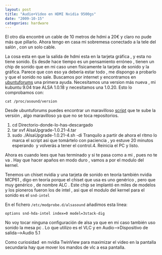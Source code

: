 ```yaml
---
layout: post
title: "Audio+Video en HDMI Nvidia 9500gs"
date: "2009-10-15"
categories: hardware
---
```


El otro día encontré un cable de 10 metros de hdmi a 20€ y claro no pude más que pillarlo. Ahora tengo en casa mi sobremesa conectado a la tele del salón , con un solo cable.

La cosa esta en que la salida de hdmi esta en la tarjeta gráfica , y esta no tiene sonido. Es desde hace tiempo es un pensamiento erróneo , tienen un chip de sonido que en mi caso unen físicamente la tarjeta de sonido y la gráfica. Parece que con eso ya debería estar todo , me dispongo a probarlo y que el sonido no sale. Buscamos por internet y encontramos en [ubuntuforums](https://ubuntuforums.org/showthread.php?p=6589810) una primera ayuda. Necesitamos una version más nueva , mi kubuntu 9.04 trae ALSA 1.0.18 y necesitamos una 1.0.20. Esto lo comprobamos con:

`cat /proc/asound/version`

Desde ubuntuforums puedes encontrar un maravilloso [script](https://ubuntuforums.org/attachment.php?s=c736786fc8d891f3b9f0284c138468fb&attachmentid=128874&d=1253177665) que te sube la versión , algo maravilloso ya que no se toca repositorios.

1. cd Directorio-donde-lo-has-descargado
2. tar xvf AlsaUpgrade-1.0.21-4.tar
3. sudo ./AlsaUpgrade-1.0.21-4.sh -di
Tranquilo a partir de ahora el ritmo lo marca el script asi que tomártelo con paciencia , yo estuve 20 minutos esperando  y volverás a tener el control.4. Reinicia el PC y listo.

Ahora es cuando lees que has terminado y si te pasa como a mi , pues no te va . Hay que hacer apaños en modo duro , vamos a por el modulo del kernel.

Tenemos un chiset nvidia y una tarjeta de sonido en teoría también nvidia MCP61 , digo en teoría porque el chiset que usa es uno genérico , pero que muy genérico , de nombre ALC . Este chip se implantó en miles de modelos y los pioneros fueron los de intel , asi que el modulo del kernel para el sonido es el `snd-intel`

En el fichero `/etc/modprobe.d/alsasound` añadimos esta linea:

`options snd-hda-intel index=0 model=3stack-dig`

No voy tocar ninguna configuración de alsa ya que en mi caso también uso sonido la mesa pc . Lo que utilizo es el VLC y en Audio-->Dispositivo de salida-->Audio 5.1

Como curiosidad  en nvidia TwinView para maximizar el video en la pantalla secundaria hay que mover los mandos de vlc a esa pantalla.
